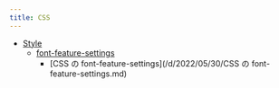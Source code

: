 ```yaml
---
title: CSS
---
```



- [Style](n/PGM/CSS/Style/index.md)
    - [font-feature-settings](n/PGM/CSS/Style/font-feature-settings/index.md)
        - [CSS の font-feature-settings](/d/2022/05/30/CSS の font-feature-settings.md)




